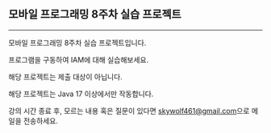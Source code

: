 ## 모바일 프로그래밍 8주차 실습 프로젝트
<hr>
모바일 프로그래밍 8주차 실습 프로젝트입니다.

프로그램을 구동하여 IAM에 대해 실습해보세요.

해당 프로젝트는 제출 대상이 아닙니다.

해당 프로젝트는 Java 17 이상에서만 작동합니다.

강의 시간 종료 후, 모르는 내용 혹은 질문이 있다면 [skywolf461@gmail.com](mailto://skywolf461@gmail.com)으로 메일을 전송하세요.

